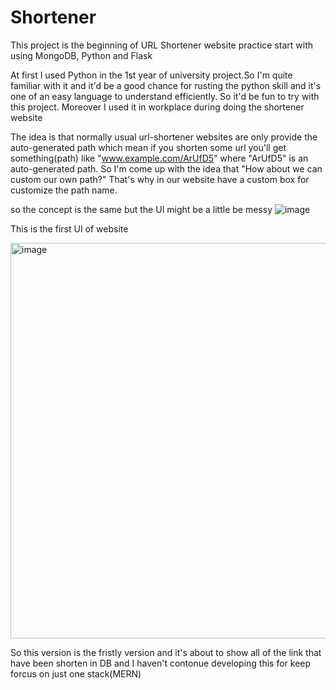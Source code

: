 # Shortener
This project is the beginning of URL Shortener website practice start with using MongoDB, Python and Flask

At first I used Python in the 1st year of university project.So I'm quite familiar with it and it'd be a good chance for rusting 
the python skill and it's one of an easy language to understand efficiently. So it'd be fun to try with this project.
Moreover I used it in workplace during doing the shortener website

The idea is that normally usual url-shortener websites are only provide the auto-generated path 
which mean if you shorten some url you'll get something(path) like "www.example.com/ArUfD5" where "ArUfD5" is an auto-generated path.
So I'm come up with the idea that "How about we can custom our own path?" That's why in our website have a custom box for customize
the path name.

so the concept is the same but the UI might be a little be messy
![image](https://github.com/Pateezai/Shortener/assets/63127601/3867568a-ccf0-4afc-bf02-66d95b27c18a)



This is the first UI of website 

<img width="633" alt="image" src="https://github.com/Pateezai/short-url-python/assets/63127601/35824b8e-943d-4ac8-a913-52880637d423">

So this version is the fristly version and it's about to show all of the link that have been shorten in DB and I haven't contonue
developing this for keep forcus on just one stack(MERN)

